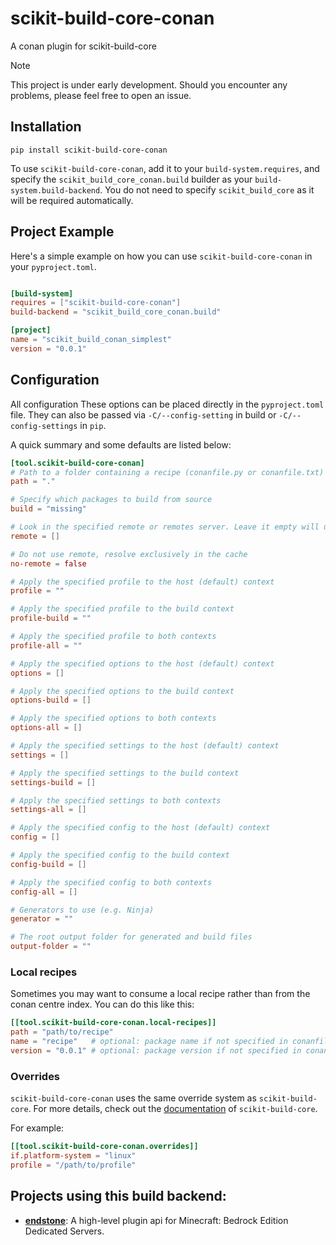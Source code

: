 # scikit-build-core-conan

A conan plugin for scikit-build-core

> [!NOTE]
> This project is under early development. Should you encounter any problems, please feel free to open an issue.

## Installation

```shell
pip install scikit-build-core-conan
```

To use `scikit-build-core-conan`, add it to your `build-system.requires`, and specify
the `scikit_build_core_conan.build` builder as your `build-system.build-backend`. You do not need to
specify `scikit_build_core` as it will be required automatically.

## Project Example

Here's a simple example on how you can use `scikit-build-core-conan` in your `pyproject.toml`.

```toml

[build-system]
requires = ["scikit-build-core-conan"]
build-backend = "scikit_build_core_conan.build"

[project]
name = "scikit_build_conan_simplest"
version = "0.0.1"
```

## Configuration

All configuration These options can be placed directly in the `pyproject.toml` file. They can also be passed via
`-C/--config-setting` in build or `-C/--config-settings` in `pip`.

A quick summary and some defaults are listed below:

```toml
[tool.scikit-build-core-conan]
# Path to a folder containing a recipe (conanfile.py or conanfile.txt)
path = "."

# Specify which packages to build from source
build = "missing"

# Look in the specified remote or remotes server. Leave it empty will use all remotes.
remote = []

# Do not use remote, resolve exclusively in the cache
no-remote = false

# Apply the specified profile to the host (default) context
profile = ""

# Apply the specified profile to the build context
profile-build = ""

# Apply the specified profile to both contexts
profile-all = ""

# Apply the specified options to the host (default) context
options = []

# Apply the specified options to the build context
options-build = []

# Apply the specified options to both contexts
options-all = []

# Apply the specified settings to the host (default) context
settings = []

# Apply the specified settings to the build context
settings-build = []

# Apply the specified settings to both contexts
settings-all = []

# Apply the specified config to the host (default) context
config = []

# Apply the specified config to the build context
config-build = []

# Apply the specified config to both contexts
config-all = []

# Generators to use (e.g. Ninja)
generator = ""

# The root output folder for generated and build files
output-folder = ""
```

### Local recipes

Sometimes you may want to consume a local recipe rather than from the conan centre index. You can do this like this:

```toml
[[tool.scikit-build-core-conan.local-recipes]]
path = "path/to/recipe"
name = "recipe"   # optional: package name if not specified in conanfile
version = "0.0.1" # optional: package version if not specified in conanfile
```

### Overrides

`scikit-build-core-conan` uses the same override system as `scikit-build-core`. For more details, check out the
[documentation](https://scikit-build-core.readthedocs.io/en/latest/configuration.html#overrides) of `scikit-build-core`.

For example:

```toml
[[tool.scikit-build-core-conan.overrides]]
if.platform-system = "linux"
profile = "/path/to/profile"
```

## Projects using this build backend:

- **[endstone](https://github.com/EndstoneMC/endstone)**: A high-level plugin api for Minecraft: Bedrock Edition
  Dedicated Servers.
